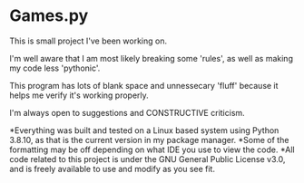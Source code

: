 # Games.py

This is small project I've been working on.

I'm well aware that I am most likely breaking some 'rules', as well as making my code less 'pythonic'. 

This program has lots of blank space and unnessecary 'fluff' because it helps me verify it's working properly.

I'm always open to suggestions and CONSTRUCTIVE criticism.


*Everything was built and tested on a Linux based system using Python 3.8.10, as that is the current version in my package manager.
*Some of the formatting may be off depending on what IDE you use to view the code. 
*All code related to this project is under the GNU General Public License v3.0, and is freely available to use and modify as you see fit.
